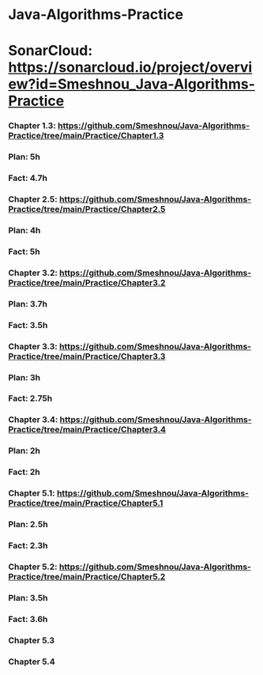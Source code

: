 # Java-Algorithms-Practice

# SonarCloud: https://sonarcloud.io/project/overview?id=Smeshnou_Java-Algorithms-Practice

### Chapter 1.3: https://github.com/Smeshnou/Java-Algorithms-Practice/tree/main/Practice/Chapter1.3
### Plan: 5h
### Fact: 4.7h

### Chapter 2.5: https://github.com/Smeshnou/Java-Algorithms-Practice/tree/main/Practice/Chapter2.5
### Plan: 4h
### Fact: 5h

### Chapter 3.2: https://github.com/Smeshnou/Java-Algorithms-Practice/tree/main/Practice/Chapter3.2
### Plan: 3.7h
### Fact: 3.5h

### Chapter 3.3: https://github.com/Smeshnou/Java-Algorithms-Practice/tree/main/Practice/Chapter3.3
### Plan: 3h
### Fact: 2.75h

### Chapter 3.4: https://github.com/Smeshnou/Java-Algorithms-Practice/tree/main/Practice/Chapter3.4
### Plan: 2h
### Fact: 2h

### Chapter 5.1: https://github.com/Smeshnou/Java-Algorithms-Practice/tree/main/Practice/Chapter5.1
### Plan: 2.5h
### Fact: 2.3h

### Chapter 5.2: https://github.com/Smeshnou/Java-Algorithms-Practice/tree/main/Practice/Chapter5.2
### Plan: 3.5h
### Fact: 3.6h

### Chapter 5.3

### Chapter 5.4
